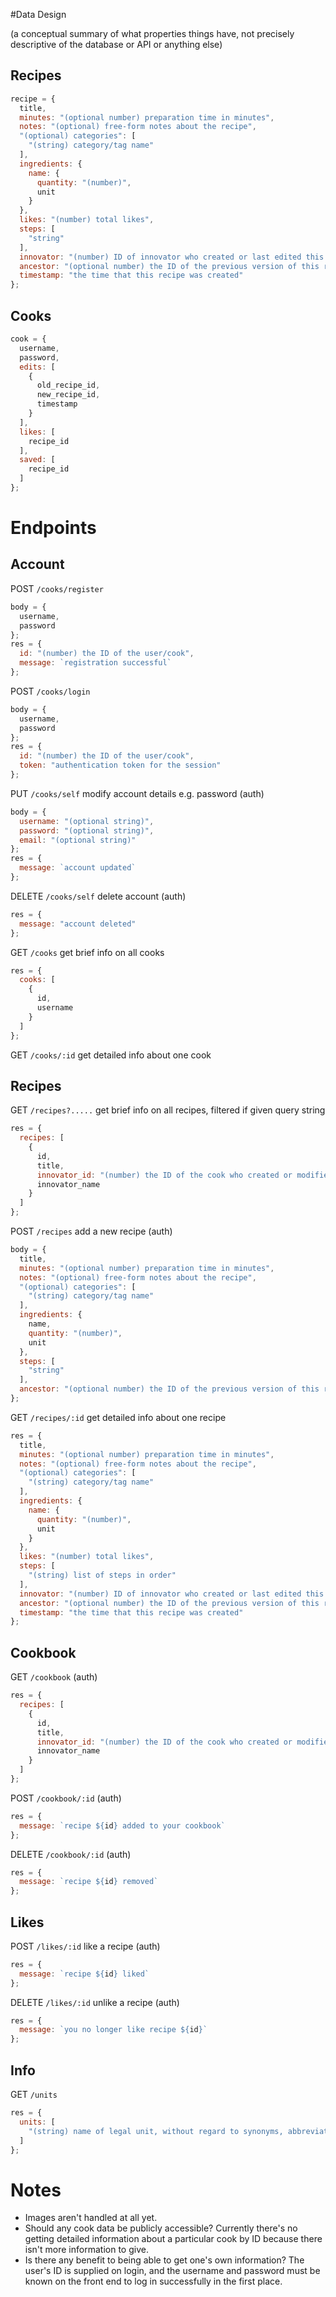 #Data Design

(a conceptual summary of what properties things have, not precisely descriptive of the database or API or anything else)

## Recipes
```js
recipe = {
  title,
  minutes: "(optional number) preparation time in minutes",
  notes: "(optional) free-form notes about the recipe",
  "(optional) categories": [
    "(string) category/tag name"
  ],
  ingredients: {
    name: {
      quantity: "(number)",
      unit
    }
  },
  likes: "(number) total likes",
  steps: [
    "string"
  ],
  innovator: "(number) ID of innovator who created or last edited this recipe",
  ancestor: "(optional number) the ID of the previous version of this recipe",
  timestamp: "the time that this recipe was created"
};
```

## Cooks
```js
cook = {
  username,
  password,
  edits: [
    {
      old_recipe_id,
      new_recipe_id,
      timestamp
    }
  ],
  likes: [
    recipe_id
  ],
  saved: [
    recipe_id
  ]
};
```

# Endpoints

## Account

POST `/cooks/register`
```js
body = {
  username,
  password
};
res = {
  id: "(number) the ID of the user/cook",
  message: `registration successful`
};
```

POST `/cooks/login`
```js
body = {
  username,
  password
};
res = {
  id: "(number) the ID of the user/cook",
  token: "authentication token for the session"
};
```

PUT `/cooks/self` modify account details e.g. password (auth)
```js
body = {
  username: "(optional string)",
  password: "(optional string)",
  email: "(optional string)"
};
res = {
  message: `account updated`
};
```

DELETE `/cooks/self` delete account (auth)
```js
res = {
  message: "account deleted"
};
```

GET `/cooks` get brief info on all cooks
```js
res = {
  cooks: [
    {
      id,
      username
    }
  ]
};
```

GET `/cooks/:id` get detailed info about one cook

## Recipes

GET `/recipes?.....` get brief info on all recipes, filtered if given query string
```js
res = {
  recipes: [
    {
      id,
      title,
      innovator_id: "(number) the ID of the cook who created or modified the recipe",
      innovator_name
    }
  ]
};
```

POST `/recipes` add a new recipe (auth)
```js
body = {
  title,
  minutes: "(optional number) preparation time in minutes",
  notes: "(optional) free-form notes about the recipe",
  "(optional) categories": [
    "(string) category/tag name"
  ],
  ingredients: {
    name,
    quantity: "(number)",
    unit
  },
  steps: [
    "string"
  ],
  ancestor: "(optional number) the ID of the previous version of this recipe"
};
```

GET `/recipes/:id` get detailed info about one recipe
```js
res = {
  title,
  minutes: "(optional number) preparation time in minutes",
  notes: "(optional) free-form notes about the recipe",
  "(optional) categories": [
    "(string) category/tag name"
  ],
  ingredients: {
    name: {
      quantity: "(number)",
      unit
    }
  },
  likes: "(number) total likes",
  steps: [
    "(string) list of steps in order"
  ],
  innovator: "(number) ID of innovator who created or last edited this recipe",
  ancestor: "(optional number) the ID of the previous version of this recipe",
  timestamp: "the time that this recipe was created"
};
```

## Cookbook

GET `/cookbook` (auth)
```js
res = {
  recipes: [
    {
      id,
      title,
      innovator_id: "(number) the ID of the cook who created or modified the recipe",
      innovator_name
    }
  ]
};
```

POST `/cookbook/:id` (auth)
```js
res = {
  message: `recipe ${id} added to your cookbook`
};
```

DELETE `/cookbook/:id` (auth)
```js
res = {
  message: `recipe ${id} removed`
};
```

## Likes

POST `/likes/:id` like a recipe (auth)
```js
res = {
  message: `recipe ${id} liked`
};
```

DELETE `/likes/:id` unlike a recipe (auth)
```js
res = {
  message: `you no longer like recipe ${id}`
};
```

## Info

GET `/units`
```js
res = {
  units: [
    "(string) name of legal unit, without regard to synonyms, abbreviations, or use cases"
  ]
};
```

# Notes

- Images aren't handled at all yet. 
- Should any cook data be publicly accessible? Currently there's no getting detailed information about a particular cook by ID because there isn't more information to give.
- Is there any benefit to being able to get one's own information? The user's ID is supplied on login, and the username and password must be known on the front end to log in successfully in the first place.

